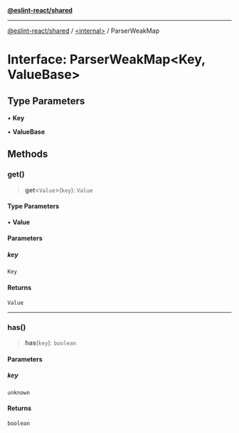 [**@eslint-react/shared**](../../README.md)

***

[@eslint-react/shared](../../README.md) / [\<internal\>](../README.md) / ParserWeakMap

# Interface: ParserWeakMap\<Key, ValueBase\>

## Type Parameters

• **Key**

• **ValueBase**

## Methods

### get()

> **get**\<`Value`\>(`key`): `Value`

#### Type Parameters

• **Value**

#### Parameters

##### key

`Key`

#### Returns

`Value`

***

### has()

> **has**(`key`): `boolean`

#### Parameters

##### key

`unknown`

#### Returns

`boolean`
